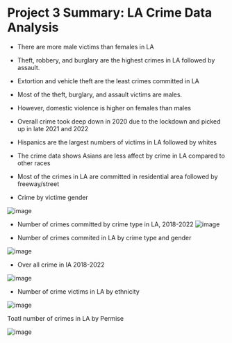 # Project 3 Summary: LA Crime Data Analysis

* There are more male victims than females in LA
* Theft, robbery, and burglary are the highest crimes in LA followed by assault.
*	Extortion and vehicle theft are the least crimes committed in LA
*	Most of the theft, burglary, and assault victims are males.
*	However, domestic violence is higher on females than males
*	Overall crime took deep down in 2020 due to the lockdown and picked up in late 2021 and 2022
*	Hispanics are the largest numbers of victims in LA followed by whites
*	The crime data shows Asians are less affect by crime in LA compared to other races
*	Most of the crimes in LA are committed in residential area followed by freeway/street

* Crime by victime gender

![image](https://user-images.githubusercontent.com/117956888/231846465-cac37977-5bc6-43ca-89bf-a422e2adadd0.png)

* Number of crimes committed by crime type in LA, 2018-2022
![image](https://user-images.githubusercontent.com/117956888/231846817-2d9c0152-555a-44ca-b3d4-1dd684d4c13e.png)

* Number of crimes commited in LA by crime type and gender

![image](https://user-images.githubusercontent.com/117956888/231847151-0904fe66-51e9-4b7a-9ff5-4706155a226c.png)

* Over all crime in lA 2018-2022

![image](https://user-images.githubusercontent.com/117956888/231847377-98de4bbc-c5a7-4caa-98e6-ccf939ce7ebb.png)

* Number of crime victims in LA by ethnicity

![image](https://user-images.githubusercontent.com/117956888/231847768-ce0467dd-ac8c-44fa-b619-575dece6b4d1.png)

Toatl number of crimes in LA by Permise

![image](https://user-images.githubusercontent.com/117956888/231847921-7d17d4c5-5e4e-4459-9412-8fe7a9f8477f.png)




